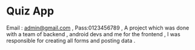 # Quiz App
Email : admin@gmail.com , Pass:0123456789 , A project which was done with a team of backend , android devs and me for the frontend , I was responsible for creating all forms and posting data .

